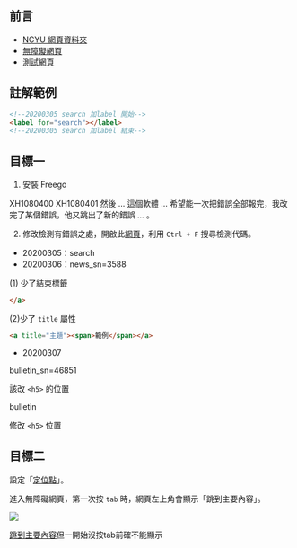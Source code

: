 ## 前言

- [NCYU 網頁資料夾](https://webhd.ncyu.edu.tw/share.cgi?ssid=07WBEfX)
- [無障礙網頁](https://www.handicap-free.nat.gov.tw/)
- [測試網頁](https://kevinhsu7361.github.io/NCYU/index2021_v2_test.html)

## 註解範例

```html
<!--20200305 search 加label 開始-->
<label for="search"></label>
<!--20200305 search 加label 結束-->
```

## 目標一

1. 安裝 Freego

XH1080400
XH1080401
然後 ... 這個軟體 ... 希望能一次把錯誤全部報完，我改完了某個錯誤，他又跳出了新的錯誤 ... 。

2. 修改檢測有錯誤之處，開啟此[網頁](https://www.handicap-free.nat.gov.tw/Accessible/Detail/144?Category=46)，利用 `Ctrl + F` 搜尋檢測代碼。

- 20200305：search
- 20200306：news_sn=3588

(1) 少了結束標籤 

```html
</a>
```

(2)少了 `title` 屬性

```html
<a title="主題"><span>範例</span></a>
```
- 20200307

bulletin_sn=46851

該改 `<h5>` 的位置

bulletin

修改 `<h5>` 位置

## 目標二

設定「[定位點](https://www.handicap-free.nat.gov.tw/Questions/Detail/82?Category=33)」。

進入無障礙網頁，第一次按 `tab` 時，網頁左上角會顯示「跳到主要內容」。

![](https://i.imgur.com/CsrDKCG.png)

<a href="#content" id="gotocenter" title="跳到主要內容" tabindex="1" class="sr-only sr-only-focusable">跳到主要內容</a>但一開始沒按tab前確不能顯示